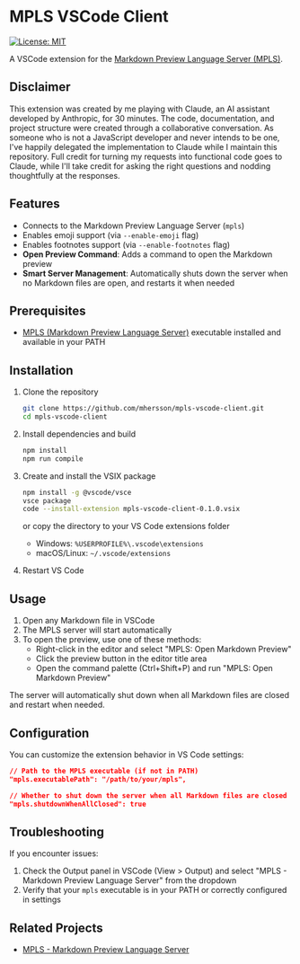 # MPLS VSCode Client

[![License: MIT](https://img.shields.io/badge/License-MIT-yellow.svg)](https://opensource.org/licenses/MIT)

A VSCode extension for the [Markdown Preview Language Server (MPLS)](https://github.com/mhersson/mpls).

## Disclaimer

This extension was created by me playing with Claude, an AI assistant developed
by Anthropic, for 30 minutes. The code, documentation, and project structure
were created through a collaborative conversation. As someone who is not a
JavaScript developer and never intends to be one, I've happily delegated the
implementation to Claude while I maintain this repository. Full credit for
turning my requests into functional code goes to Claude, while I'll take credit
for asking the right questions and nodding thoughtfully at the responses.

## Features

- Connects to the Markdown Preview Language Server (`mpls`)
- Enables emoji support (via `--enable-emoji` flag)
- Enables footnotes support (via `--enable-footnotes` flag)
- **Open Preview Command**: Adds a command to open the Markdown preview
- **Smart Server Management**: Automatically shuts down the server when no
  Markdown files are open, and restarts it when needed

## Prerequisites

- [MPLS (Markdown Preview Language Server)](https://github.com/mhersson/mpls)
  executable installed and available in your PATH

## Installation

1. Clone the repository

    ```bash
    git clone https://github.com/mhersson/mpls-vscode-client.git
    cd mpls-vscode-client
    ```

2. Install dependencies and build

    ```bash
    npm install
    npm run compile
    ```

3. Create and install the VSIX package

    ```bash
    npm install -g @vscode/vsce
    vsce package
    code --install-extension mpls-vscode-client-0.1.0.vsix
    ```

   or copy the directory to your VS Code extensions folder

    - Windows: `%USERPROFILE%\.vscode\extensions`
    - macOS/Linux: `~/.vscode/extensions`

4. Restart VS Code

## Usage

1. Open any Markdown file in VSCode
2. The MPLS server will start automatically
3. To open the preview, use one of these methods:
   - Right-click in the editor and select "MPLS: Open Markdown Preview"
   - Click the preview button in the editor title area
   - Open the command palette (Ctrl+Shift+P) and run "MPLS: Open Markdown Preview"

The server will automatically shut down when all Markdown files are closed and
restart when needed.

## Configuration

You can customize the extension behavior in VS Code settings:

```json
// Path to the MPLS executable (if not in PATH)
"mpls.executablePath": "/path/to/your/mpls",

// Whether to shut down the server when all Markdown files are closed
"mpls.shutdownWhenAllClosed": true
```

## Troubleshooting

If you encounter issues:

1. Check the Output panel in VSCode (View > Output) and select "MPLS - Markdown
   Preview Language Server" from the dropdown
2. Verify that your `mpls` executable is in your PATH or correctly configured in
   settings

## Related Projects

- [MPLS - Markdown Preview Language Server](https://github.com/mhersson/mpls)
